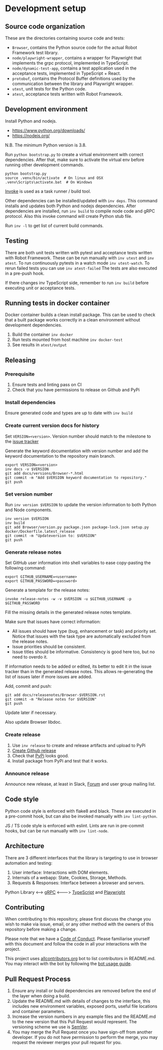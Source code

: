 # Development setup

## Source code organization

These are the directories containing source code and tests:

 - `Browser`, contains the Python source code for the actual Robot Framework test library.
 - `node/playwright-wrapper`, contains a wrapper for Playwright that implements the grpc protocol, implemented in TypeScript.
 - `node/dynamic-test-app`, contains a test application used in the acceptance tests, implemented in TypeScript + React.
 - `protobuf`, contains the Protocol Buffer definitions used by the communication between the library and Playwright wrapper.
 - `utest`, unit tests for the Python code.
 - `atest`, acceptance tests written with Robot Framework.

## Development environment

Install Python and nodejs.
- https://www.python.org/downloads/
- https://nodejs.org/

N.B. The minimum Python version is 3.8.

Run `python bootstrap.py` to create a virtual environment with correct dependencies.
After that, make sure to activate the virtual env before running other development commands.

```
python bootstrap.py
source .venv/bin/activate  # On linux and OSX
.venv\Scripts\activate.bat  # On Windows
```

[Invoke](http://www.pyinvoke.org/index.html) is used as a task runner / build tool.

Other dependencies can be installed/updated with `inv deps`. This command installs and updates both Python and nodejs dependencies.
After dependencies are installed, run `inv build` to compile node code and gRPC protocol. Also this invoke command will create
Python stub file.

Run `inv -l` to get list of current build commands.

## Testing

There are both unit tests written with pytest and acceptance tests written with
Robot Framework. These can be run manually with `inv utest` and `inv atest`.
To run continuously pytests in a watch mode `inv utest-watch`.
To rerun failed tests you can use `inv atest-failed` The tests are also executed in a pre-push hook.

If there changes inv TypeScript side, remember to run `inv build` before executing unit or acceptance tests.

## Running tests in docker container

Docker container builds a clean install package. This can be used to check that a built package works correctly in a clean environment without development dependencies.

1. Build the container `inv docker`
2. Run tests mounted from host machine `inv docker-test`
3. See results in `atest/output`

## Releasing

### Prerequisite
1. Ensure tests and linting pass on CI
1. Check that you have permissions to release on Github and PyPi

### Install dependencies
Ensure generated code and types are up to date with `inv build`

### Create current version docs for history
Set `VERSION=<version>`. Version number should match to the milestone to the
[issue tracker](https://github.com/MarketSquare/robotframework-browser/milestones)

Generate the keyword documentation with version number and add the keyword documentation
to the repository main branch.

```
export VERSION=<version>
inv docs -v $VERSION
git add docs/versions/Browser-*.html
git commit -m "Add $VERSION keyword documentation to repository."
git push
```

### Set version number
Run `inv version $VERSION` to update the version information to both Python
and Node components.

```
inv version $VERSION
inv build
git add Browser/version.py package.json package-lock.json setup.py docker/Dockerfile.latest_release
git commit -m "Updateversion to: $VERSION"
git push
```

### Generate release notes
Set GitHub user information into shell variables to ease copy-pasting the following command:
```
export GITHUB_USERNAME=<username>
export GITHUB_PASSWORD=<password>
```

Generate a template for the release notes:
```
invoke release-notes -w -v $VERSION -u $GITHUB_USERNAME -p $GITHUB_PASSWORD
```

Fill the missing details in the generated release notes template.

Make sure that issues have correct information:
* All issues should have type (bug, enhancement or task) and priority set. Notice that issues with the task type are
automatically excluded from the release notes.
* Issue priorities should be consistent.
* Issue titles should be informative. Consistency is good here too, but no need to overdo it.

If information needs to be added or edited, its better to edit it in the issue tracker than in the generated release
notes. This allows re-generating the list of issues later if more issues are added.

Add, commit and push:
```
git add docs/releasenotes/Browser-$VERSION.rst
git commit -m "Release notes for $VERSION"
git push
```
Update later if necessary.

Also update Browser libdoc.

### Create release
1. Use `inv release` to create and release artifacts and upload to PyPi
2. [Create Github release](https://github.com/MarketSquare/robotframework-browser/releases/new)
3. Check that [PyPi](https://pypi.org/project/robotframework-browser/) looks good.
4. Install package from PyPi and test that it works.

### Announce release
Announce new release, at least in Slack, [Forum](https://forum.robotframework.org/t/browser-library-releases/685)
and user group mailing list.

## Code style
Python code style is enforced with flake8 and black. These are executed in a
pre-commit hook, but can also be invoked manually with `inv lint-python`.

JS / TS code style is enforced with eslint. Lints are run in pre-commit hooks, but can be run manually with `inv lint-node`.

## Architecture

There are 3 different interfaces that the library is targeting to use in browser automation and testing:

1. User interface: Interactions with DOM elements.
2. Internals of a webapp: State, Cookies, Storage, Methods.
3. Requests & Responses: Interface between a browser and servers.

Python Library <--> [gRPC](https://grpc.io/) <---> [TypeScript](https://www.typescriptlang.org/) and [Playwright](https://playwright.dev/)

## Contributing

When contributing to this repository, please first discuss the change you wish to make via issue,
email, or any other method with the owners of this repository before making a change.

Please note that we have a [Code of Conduct](CODE_OF_CONDUCT.md).  Please familiarise yourself with this document
and follow the code in all your interactions with the project.

This project uses [allcontributors.org](https://allcontributors.org/) bot to list contributors in README.md.
You may interact with the bot by following the [bot usage guide](https://allcontributors.org/docs/en/bot/usage).

## Pull Request Process

1. Ensure any install or build dependencies are removed before the end of the layer when doing a build.
2. Update the README.md with details of changes to the interface, this includes new environment
   variables, exposed ports, useful file locations and container parameters.
3. Increase the version numbers in any example files and the README.md to the new version that this
   Pull Request would represent. The versioning scheme we use is [SemVer](http://semver.org/).
4. You may merge the Pull Request once you have sign-off from another developer. If you do not have
   permission to perform the merge, you may request the reviewer merges your pull request for you.
